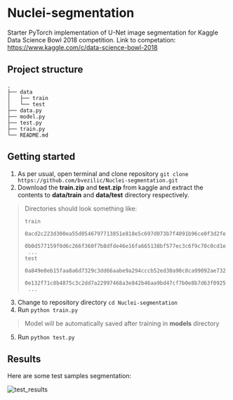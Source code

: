 # Nuclei-segmentation

Starter PyTorch implementation of U-Net image segmentation for Kaggle Data Science Bowl 2018 competition. Link to competation: https://www.kaggle.com/c/data-science-bowl-2018

## Project structure
```
.
├── data
│   ├── train
│   └── test
├── data.py           
├── model.py
├── test.py
├── train.py
└── README.md
```

## Getting started

1. As per usual, open terminal and clone repository `git clone https://github.com/bvezilic/Nuclei-segmentation.git`
2. Download the **train.zip** and **test.zip** from kaggle and extract the contents to **data/train** and **data/test** directory respectively.
> Directories should look something like:
>```
>train  
>  0acd2c223d300ea55d0546797713851e818e5c697d073b7f4091b96ce0f3d2fe
>  0b0d577159f0d6c266f360f7b8dfde46e16fa665138bf577ec3c6f9c70c0cd1e
>  ...
>test
>  0a849e0eb15faa8a6d7329c3dd66aabe9a294cccb52ed30a90c8ca99092ae732
>  0e132f71c8b4875c3c2dd7a22997468a3e842b46aa9bd47cf7b0e8b7d63f0925
>  ...
>```
3. Change to repository directory `cd Nuclei-segmentation`
4. Run `python train.py`
> Model will be automatically saved after training in **models** directory
5. Run `python test.py`

## Results

Here are some test samples segmentation:

![test_results](https://user-images.githubusercontent.com/16206648/38512364-5bb56d12-3c2b-11e8-928b-2918080ae4f6.png)



